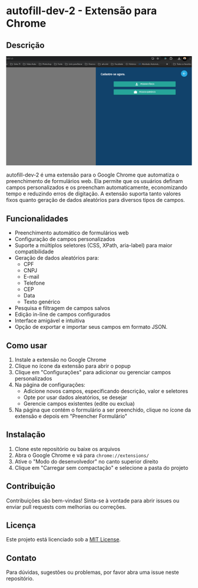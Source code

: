 # autofill-dev-2 - Extensão para Chrome

## Descrição

<img src="/assets/demo.gif">

autofill-dev-2 é uma extensão para o Google Chrome que automatiza o preenchimento de formulários web. Ela permite que os usuários definam campos personalizados e os preencham automaticamente, economizando tempo e reduzindo erros de digitação. A extensão suporta tanto valores fixos quanto geração de dados aleatórios para diversos tipos de campos.

## Funcionalidades

- Preenchimento automático de formulários web
- Configuração de campos personalizados
- Suporte a múltiplos seletores (CSS, XPath, aria-label) para maior compatibilidade
- Geração de dados aleatórios para:
  - CPF
  - CNPJ
  - E-mail
  - Telefone
  - CEP
  - Data
  - Texto genérico
- Pesquisa e filtragem de campos salvos
- Edição in-line de campos configurados
- Interface amigável e intuitiva
- Opção de exportar e importar seus campos em formato JSON.

## Como usar

1. Instale a extensão no Google Chrome
2. Clique no ícone da extensão para abrir o popup
3. Clique em "Configurações" para adicionar ou gerenciar campos personalizados
4. Na página de configurações:
   - Adicione novos campos, especificando descrição, valor e seletores
   - Opte por usar dados aleatórios, se desejar
   - Gerencie campos existentes (edite ou exclua)
5. Na página que contém o formulário a ser preenchido, clique no ícone da extensão e depois em "Preencher Formulário"

## Instalação

1. Clone este repositório ou baixe os arquivos
2. Abra o Google Chrome e vá para `chrome://extensions/`
3. Ative o "Modo do desenvolvedor" no canto superior direito
4. Clique em "Carregar sem compactação" e selecione a pasta do projeto

## Contribuição

Contribuições são bem-vindas! Sinta-se à vontade para abrir issues ou enviar pull requests com melhorias ou correções.

## Licença

Este projeto está licenciado sob a [MIT License](LICENSE).

## Contato

Para dúvidas, sugestões ou problemas, por favor abra uma issue neste repositório.
